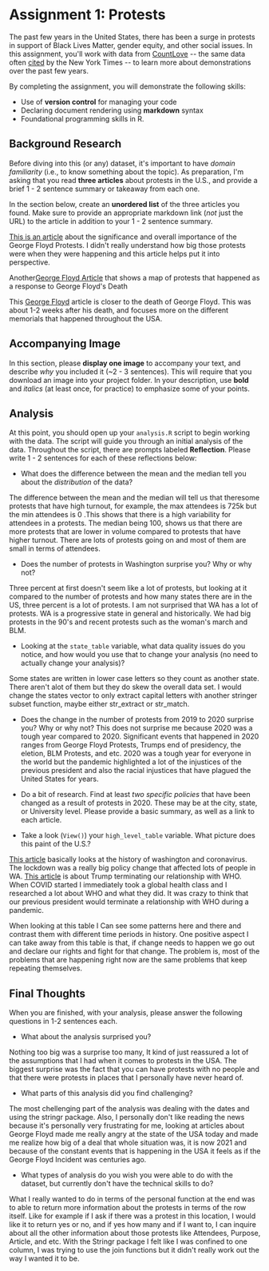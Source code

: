 # Assignment 1: Protests
The past few years in the United States, there has been a surge in protests in support of Black Lives Matter, gender equity, and other social issues. In this assignment, you'll work with data from [CountLove](https://countlove.org/) -- the same data often [cited](https://www.nytimes.com/2020/08/28/us/black-lives-matter-protest.html) by the New York Times -- to learn more about demonstrations over the past few years. 

By completing the assignment, you will demonstrate the following skills:

- Use of **version control** for managing your code
- Declaring document rendering using **markdown** syntax
- Foundational programming skills in R. 


## Background Research
Before diving into this (or any) dataset, it's important to have _domain familiarity_ (i.e., to know something about the topic). As preparation, I'm asking that you read **three articles** about protests in the U.S., and provide a brief 1 - 2 sentence summary or takeaway from each one. 

In the section below, create an **unordered list** of the three articles you found. Make sure to provide an appropriate markdown link (_not_ just the URL) to the article in addition to your 1 - 2 sentence summary. 

[This is an article](https://www.nytimes.com/interactive/2020/07/03/us/george-floyd-protests-crowd-size.html) about the significance and overall importance of the George Floyd Protests. I didn't really understand how big those protests were when they were happening and this article helps put it into perspective.

Another[George Floyd Article](https://www.usatoday.com/in-depth/graphics/2020/06/03/map-protests-wake-george-floyds-death/5310149002/) that shows a map of protests that happened as a response to George Floyd's Death

This [George Floyd](https://www.nytimes.com/2020/06/06/us/protests-today-police-george-floyd.html) article is closer to the death of George Floyd. This was about 1-2 weeks after his death, and focuses more on the different memorials that happened throughout the USA. 


## Accompanying Image 
In this section, please **display one image** to accompany your text, and describe _why_ you included it (~2 - 3 sentences). This will require that you download an image into your project folder. In your description, use **bold** and _italics_ (at least once, for practice) to emphasize some of your points. 

## Analysis
At this point, you should open up your `analysis.R` script to begin working with the data. The script will guide you through an initial analysis of the data. Throughout the script, there are prompts labeled **Reflection**. Please write 1 - 2 sentences for each of these reflections below:

- What does the difference between the mean and the median tell you about the *distribution* of the data?

The difference between the mean and the median will tell us that theresome protests that have high turnout, for example, the max attendees is 725k but the min attendees is 0 .This shows that there is a high variability for attendees in a protests. The median being 100, shows us that there are more protests that are lower in volume compared to protests that have higher turnout. There are lots of protests going on and most of them are small in terms of attendees. 

- Does the number of protests in Washington surprise you? Why or why not?

Three percent at first doesn't seem like a lot of protests, but looking at it compared to the number of protests and how many states there are in the US, three percent is a lot of protests. I am not surprised that WA has a lot of protests. WA is a progressive state in general and historically. We had big protests in the 90's and recent protests such as the woman's march and BLM.

- Looking at the `state_table` variable, what data quality issues do you notice, and how would you use that to change your analysis (no need to actually change your analysis)?

Some states are written in lower case letters so they count as another state. There aren't alot of them but they do skew the overall data set. I would change the states vector to only extract capital letters with another stringer subset function, maybe either str_extract or str_match. 

- Does the change in the number of protests from 2019 to 2020 surprise you? Why or why not?
This does not surprise me because 2020 was a tough year compared to 2020. Significant events that happened in 2020 ranges from  George Floyd Protests, Trumps end of presidency, the eletion, BLM Protests, and etc.  2020 was a tough year for everyone in the world but the pandemic highlighted a lot of the injustices of the previous president and also the racial injustices that have plagued the United States for years.

- Do a bit of research. Find at least *two specific policies* that have been changed as a result of protests in 2020. These may be at the city, state, or University level. Please provide a basic summary, as well as a link to each article.
- Take a look (`View()`) your `high_level_table` variable. What picture does this paint of the U.S.?

[This article](https://www.seattlepi.com/coronavirus/article/washington-state-coronavirus-outbreak-timeline-15188450.php) basically looks at the history of washington and coronavirus. The lockdown was a really big policy change that affected lots of people in WA. 
[This article](https://www.statnews.com/2020/05/29/trump-us-terminate-who-relationship/) is about Trump terminating our relationship with WHO. When COVID started I immediately took a global health class and I researched a lot about WHO and what they did. It was crazy to think that our previous president would terminate a relationship with WHO during a pandemic. 


When looking at this table I Can see some patterns here and there and contrast them with different time periods in history. One positive aspect I can take away from this table is that, if change needs to happen we go out and declare our rights and fight for that change. The problem is, most of the problems that are happening right now are the same problems that keep repeating themselves. 


## Final Thoughts
When you are finished, with your analysis, please answer the following questions in 1-2 sentences each. 

- What about the analysis surprised you?

Nothing too big was a surprise too many, It kind of just reassured a lot of the assumptions that I had when it comes to protests
in the USA. The biggest surprise was the fact that you can have protests with no people and that there were protests in places that I personally have never heard of. 

- What parts of this analysis did you find challenging?

The most chellenging part of the analysis was dealing with the dates and using the stringr package. Also, I personally don't like reading the news because it's personally very frustrating for me, looking at articles about George Floyd made me really angry at the state of the USA today and made me realize how big of a deal that whole situation was, it is now 2021 and because of the constant events that is happening in the USA it feels as if the George Floyd Incident was centuries ago. 

- What types of analysis do you wish you were able to do with the dataset, but currently don't have the technical skills to do?

What I really wanted to do in terms of the personal function at the end was to able to return more information about the protests in terms of the row itself. Like for example if I ask if there was a protest in this location, I would like it to return yes or no, and if yes how many and if I want to, I can inquire about all the other information about those protests like Attendees, Purpose, Article, and etc. With the Stringr package I felt like I was confined to one column, I was trying to use the join functions but it didn't really work out the way I wanted it to be. 
